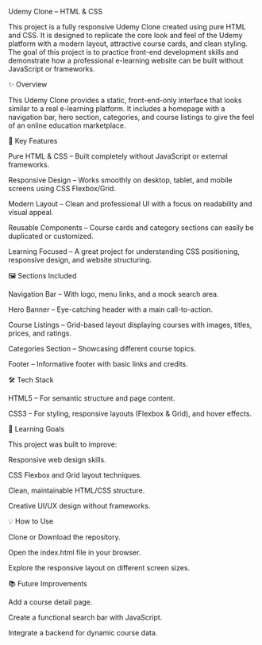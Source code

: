 Udemy Clone – HTML & CSS

This project is a fully responsive Udemy Clone created using pure HTML and CSS.
It is designed to replicate the core look and feel of the Udemy platform with a modern layout, attractive course cards, and clean styling.
The goal of this project is to practice front-end development skills and demonstrate how a professional e-learning website can be built without JavaScript or frameworks.

✨ Overview

This Udemy Clone provides a static, front-end-only interface that looks similar to a real e-learning platform.
It includes a homepage with a navigation bar, hero section, categories, and course listings to give the feel of an online education marketplace.

🚀 Key Features

Pure HTML & CSS – Built completely without JavaScript or external frameworks.

Responsive Design – Works smoothly on desktop, tablet, and mobile screens using CSS Flexbox/Grid.

Modern Layout – Clean and professional UI with a focus on readability and visual appeal.

Reusable Components – Course cards and category sections can easily be duplicated or customized.

Learning Focused – A great project for understanding CSS positioning, responsive design, and website structuring.

🖼️ Sections Included

Navigation Bar – With logo, menu links, and a mock search area.

Hero Banner – Eye-catching header with a main call-to-action.

Course Listings – Grid-based layout displaying courses with images, titles, prices, and ratings.

Categories Section – Showcasing different course topics.

Footer – Informative footer with basic links and credits.

🛠️ Tech Stack

HTML5 – For semantic structure and page content.

CSS3 – For styling, responsive layouts (Flexbox & Grid), and hover effects.

🎯 Learning Goals

This project was built to improve:

Responsive web design skills.

CSS Flexbox and Grid layout techniques.

Clean, maintainable HTML/CSS structure.

Creative UI/UX design without frameworks.

💡 How to Use

Clone or Download the repository.

Open the index.html file in your browser.

Explore the responsive layout on different screen sizes.

📚 Future Improvements

Add a course detail page.

Create a functional search bar with JavaScript.

Integrate a backend for dynamic course data.
